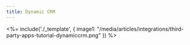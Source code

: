 ```yaml
---
title: Dynamic CRM
---
```

<%= include('./_template', {
  image1: "/media/articles/integrations/third-party-apps-tutorial-dynamiccrm.png"
}) %>
